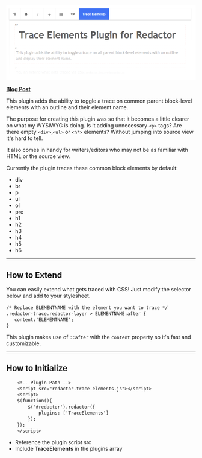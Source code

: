 ![TraceElements in action](https://github.com/amineo/redactor-trace-elements/raw/master/screenshot.png)

[**Blog Post**](https://anthonymineo.com/trace-elements-plugin-for-redactor/)

This plugin adds the ability to toggle a trace on common parent block-level elements with an outline and their element name.

The purpose for creating this plugin was so that it becomes a little clearer on what my WYSIWYG is doing. Is it adding unnecessary `<p>` tags? Are there empty `<div>`,`<ul>` or `<h*>` elements? Without jumping into source view it's hard to tell.

It also comes in handy for writers/editors who may not be as familiar with HTML or the source view.

Currently the plugin traces these common block elements by default:
<ul>
    <li>div</li>
    <li>br</li>
    <li>p</li>
    <li>ul</li>
    <li>ol</li>
    <li>pre</li>
    <li>h1</li>
    <li>h2</li>
    <li>h3</li>
    <li>h4</li>
    <li>h5</li>
    <li>h6</li>
</ul>


<hr>

## How to Extend
You can easily extend what gets traced with CSS! Just modify the selector below and add to your stylesheet.

```
/* Replace ELEMENTNAME with the element you want to trace */
.redactor-trace.redactor-layer > ELEMENTNAME:after {
   content:'ELEMENTNAME';
}
```
This plugin makes use of `::after` with the `content` property so it's fast and customizable.


<hr>

## How to Initialize 
```
    <!-- Plugin Path -->
    <script src="redactor.trace-elements.js"></script>
    <script>
    $(function(){
        $('#redactor').redactor({
            plugins: ['TraceElements']
        });
    });
    </script>
```
- Reference the plugin script src
- Include **TraceElements** in the plugins array

